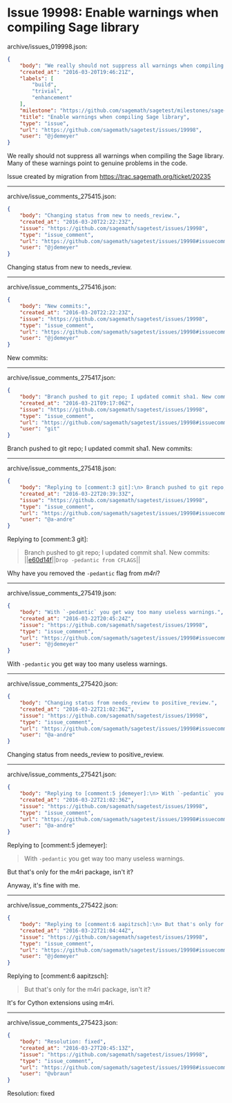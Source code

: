 # Issue 19998: Enable warnings when compiling Sage library

archive/issues_019998.json:
```json
{
    "body": "We really should not suppress all warnings when compiling the Sage library. Many of these warnings point to genuine problems in the code.\n\nIssue created by migration from https://trac.sagemath.org/ticket/20235\n\n",
    "created_at": "2016-03-20T19:46:21Z",
    "labels": [
        "build",
        "trivial",
        "enhancement"
    ],
    "milestone": "https://github.com/sagemath/sagetest/milestones/sage-7.2",
    "title": "Enable warnings when compiling Sage library",
    "type": "issue",
    "url": "https://github.com/sagemath/sagetest/issues/19998",
    "user": "@jdemeyer"
}
```
We really should not suppress all warnings when compiling the Sage library. Many of these warnings point to genuine problems in the code.

Issue created by migration from https://trac.sagemath.org/ticket/20235





---

archive/issue_comments_275415.json:
```json
{
    "body": "Changing status from new to needs_review.",
    "created_at": "2016-03-20T22:22:23Z",
    "issue": "https://github.com/sagemath/sagetest/issues/19998",
    "type": "issue_comment",
    "url": "https://github.com/sagemath/sagetest/issues/19998#issuecomment-275415",
    "user": "@jdemeyer"
}
```

Changing status from new to needs_review.



---

archive/issue_comments_275416.json:
```json
{
    "body": "New commits:",
    "created_at": "2016-03-20T22:22:23Z",
    "issue": "https://github.com/sagemath/sagetest/issues/19998",
    "type": "issue_comment",
    "url": "https://github.com/sagemath/sagetest/issues/19998#issuecomment-275416",
    "user": "@jdemeyer"
}
```

New commits:



---

archive/issue_comments_275417.json:
```json
{
    "body": "Branch pushed to git repo; I updated commit sha1. New commits:",
    "created_at": "2016-03-21T09:17:06Z",
    "issue": "https://github.com/sagemath/sagetest/issues/19998",
    "type": "issue_comment",
    "url": "https://github.com/sagemath/sagetest/issues/19998#issuecomment-275417",
    "user": "git"
}
```

Branch pushed to git repo; I updated commit sha1. New commits:



---

archive/issue_comments_275418.json:
```json
{
    "body": "Replying to [comment:3 git]:\n> Branch pushed to git repo; I updated commit sha1. New commits:\n> ||[e60d14f](http://git.sagemath.org/sage.git/commit/?id=e60d14ff8a8c6c8fccf8440aba7ebbadb638cd7a)||`Drop -pedantic from CFLAGS`||\n\nWhy have you removed the `-pedantic` flag from *m4ri*?",
    "created_at": "2016-03-22T20:39:33Z",
    "issue": "https://github.com/sagemath/sagetest/issues/19998",
    "type": "issue_comment",
    "url": "https://github.com/sagemath/sagetest/issues/19998#issuecomment-275418",
    "user": "@a-andre"
}
```

Replying to [comment:3 git]:
> Branch pushed to git repo; I updated commit sha1. New commits:
> ||[e60d14f](http://git.sagemath.org/sage.git/commit/?id=e60d14ff8a8c6c8fccf8440aba7ebbadb638cd7a)||`Drop -pedantic from CFLAGS`||

Why have you removed the `-pedantic` flag from *m4ri*?



---

archive/issue_comments_275419.json:
```json
{
    "body": "With `-pedantic` you get way too many useless warnings.",
    "created_at": "2016-03-22T20:45:24Z",
    "issue": "https://github.com/sagemath/sagetest/issues/19998",
    "type": "issue_comment",
    "url": "https://github.com/sagemath/sagetest/issues/19998#issuecomment-275419",
    "user": "@jdemeyer"
}
```

With `-pedantic` you get way too many useless warnings.



---

archive/issue_comments_275420.json:
```json
{
    "body": "Changing status from needs_review to positive_review.",
    "created_at": "2016-03-22T21:02:36Z",
    "issue": "https://github.com/sagemath/sagetest/issues/19998",
    "type": "issue_comment",
    "url": "https://github.com/sagemath/sagetest/issues/19998#issuecomment-275420",
    "user": "@a-andre"
}
```

Changing status from needs_review to positive_review.



---

archive/issue_comments_275421.json:
```json
{
    "body": "Replying to [comment:5 jdemeyer]:\n> With `-pedantic` you get way too many useless warnings.\n\nBut that's only for the m4ri package, isn't it?\n\nAnyway, it's fine with me.",
    "created_at": "2016-03-22T21:02:36Z",
    "issue": "https://github.com/sagemath/sagetest/issues/19998",
    "type": "issue_comment",
    "url": "https://github.com/sagemath/sagetest/issues/19998#issuecomment-275421",
    "user": "@a-andre"
}
```

Replying to [comment:5 jdemeyer]:
> With `-pedantic` you get way too many useless warnings.

But that's only for the m4ri package, isn't it?

Anyway, it's fine with me.



---

archive/issue_comments_275422.json:
```json
{
    "body": "Replying to [comment:6 aapitzsch]:\n> But that's only for the m4ri package, isn't it?\n\nIt's for Cython extensions using m4ri.",
    "created_at": "2016-03-22T21:04:44Z",
    "issue": "https://github.com/sagemath/sagetest/issues/19998",
    "type": "issue_comment",
    "url": "https://github.com/sagemath/sagetest/issues/19998#issuecomment-275422",
    "user": "@jdemeyer"
}
```

Replying to [comment:6 aapitzsch]:
> But that's only for the m4ri package, isn't it?

It's for Cython extensions using m4ri.



---

archive/issue_comments_275423.json:
```json
{
    "body": "Resolution: fixed",
    "created_at": "2016-03-27T20:45:13Z",
    "issue": "https://github.com/sagemath/sagetest/issues/19998",
    "type": "issue_comment",
    "url": "https://github.com/sagemath/sagetest/issues/19998#issuecomment-275423",
    "user": "@vbraun"
}
```

Resolution: fixed
